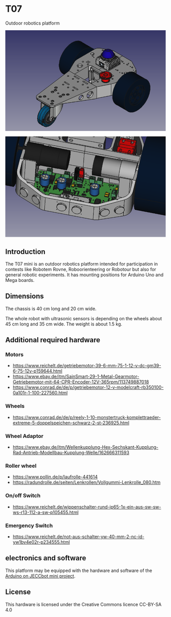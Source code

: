 # T07
Outdoor robotics platform

![T07 rendering](/docs/images/T07_rendering.png)

![T07 rendering electronics](/docs/images/T07_rendering_electronics.png)

## Introduction

The T07 mini is an outdoor robotics platform intended for participation in contests like Robotem Rovne, Roboorienteering or Robotour but also for general robotic experiments. It has mounting positions for Arduino Uno and Mega boards.

## Dimensions

The chassis is 40 cm long and 20 cm wide.

The whole robot with ultrasonic sensors is depending on the wheels about 45 cm long and 35 cm wide. The weight is about 1.5 kg.

## Additional required hardware

### Motors

  * https://www.reichelt.de/getriebemotor-39-6-mm-75-1-12-v-dc-gm39-6-75-12v-p159644.html
  * https://www.ebay.de/itm/SainSmart-29-1-Metal-Gearmotor-Getriebemotor-mit-64-CPR-Encoder-12V-365rpm/113749887018
  * https://www.conrad.de/de/p/getriebemotor-12-v-modelcraft-rb350100-0a101r-1-100-227560.html

### Wheels

 * https://www.conrad.de/de/p/reely-1-10-monstertruck-komplettraeder-extreme-5-doppelspeichen-schwarz-2-st-236925.html

### Wheel Adaptor

  * https://www.ebay.de/itm/Wellenkupplung-Hex-Sechskant-Kupplung-Rad-Antrieb-Modellbau-Kupplung-Welle/162666311593

### Roller wheel

  * https://www.pollin.de/p/laufrolle-441614
  * https://radundrolle.de/seiten/Lenkrollen/Vollgummi-Lenkrolle_080.htm

### On/off Switch

  * https://www.reichelt.de/wippenschalter-rund-ip65-1x-ein-aus-sw-sw-ws-r13-112-a-sw-p105455.html

### Emergency Switch

  * https://www.reichelt.de/not-aus-schalter-yw-40-mm-2-nc-id-yw1bv4e02r-p234555.html

## electronics and software

This platform may be equipped with the hardware and software of the [Arduino on JECCbot mini project](https://github.com/generationmake/Arduino_on_JECCbot_mini).

## License

This hardware is licensed under the Creative Commons licence CC-BY-SA 4.0
